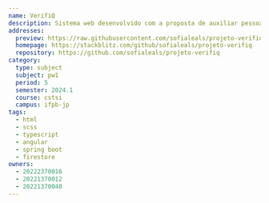 ```yaml
---
name: VerifiQ
description: Sistema web desenvolvido com a proposta de auxiliar pessoas a identificarem conteúdos maliciosos da Web.
addresses:
  preview: https://raw.githubusercontent.com/sofialeals/projeto-verifiq/main/preview.png
  homepage: https://stackblitz.com/github/sofialeals/projeto-verifiq
  repository: https://github.com/sofialeals/projeto-verifiq
category:
  type: subject
  subject: pw1
  period: 5
  semester: 2024.1
  course: cstsi
  campus: ifpb-jp
tags:
  - html
  - scss
  - typescript
  - angular
  - spring boot
  - firestore
owners:
  - 20222370016
  - 20221370012
  - 20221370040
---
```

